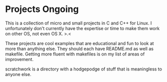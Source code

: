 Projects Ongoing
================

This is a collection of micro and small projects in C and C++ for Linux. I unfortunately don't
currently have the expertise or time to make them work on other OS, not even OS X.  >.<

These projects are cool examples that are educational and fun to look at more than anything
else. They should each have README.md as well as makefile. Getting more fluent with makefiles
is on my list of areas of improvement.

scratchwork is a directory with a hodgepodge of stuff that is meaningless to anyone else.
